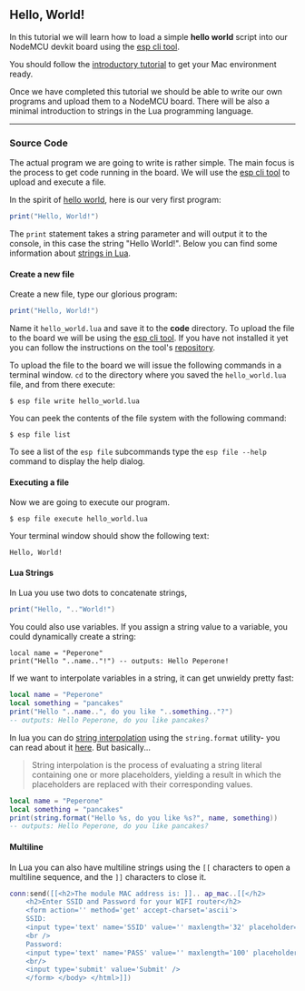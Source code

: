 ## Hello, World!

In this tutorial we will learn how to load a simple **hello world** script into our NodeMCU devkit board using the [esp cli tool][node-esp].

You should follow the [introductory tutorial][intro-tutorial] to get your Mac environment ready.

Once we have completed this tutorial we should be able to write our own programs and upload them to a NodeMCU board. There will be also a minimal introduction to strings in the Lua programming language.

---

### Source Code

The actual program we are going to write is rather simple. The main focus is the process to get code running in the board. We will use the [esp cli tool][node-esp] to upload and execute a file.

In the spirit of [hello world][hw], here is our very first program:

```lua
print("Hello, World!")
```

The `print` statement takes a string parameter and will output it to the console, in this case the string "Hello World!". Below you can find some information about [strings in Lua](#lua-strings).

#### Create a new file

Create a new file, type our glorious program:
```lua
print("Hello, World!")
```
 Name it `hello_world.lua` and save it to the **code** directory. To upload the file to the board we will be using the [esp cli tool][node-esp]. If you have not installed it yet you can follow the instructions on the tool's [repository][node-esp].

To upload the file to the board we will issue the following commands in a terminal window. `cd` to the directory where you saved the `hello_world.lua` file, and from there execute:

```
$ esp file write hello_world.lua
```

You can peek the contents of the file system with the following command:

```
$ esp file list
```

To see a list of the `esp file` subcommands type the `esp file --help` command to display the help dialog.

#### Executing a file

Now we are going to execute our program.

```
$ esp file execute hello_world.lua
```
Your terminal window should show the following text:
```
Hello, World!
```

#### Lua Strings

In Lua you use two dots to concatenate strings,
```lua
print("Hello, ".."World!")
```
You could also use variables. If you assign a string value to a variable, you could dynamically create a string:

```
local name = "Peperone"
print("Hello "..name.."!") -- outputs: Hello Peperone!
```

If we want to interpolate variables in a string, it can get unwieldy pretty fast:
```lua
local name = "Peperone"
local something = "pancakes"
print("Hello "..name..", do you like "..something.."?")
-- outputs: Hello Peperone, do you like pancakes?
```

In lua you can do [string interpolation][wiki-string-interpolation] using the `string.format` utility- you can read about it  [here][wiki-lua-string-interpolation]. But basically...

> String interpolation is the process of evaluating a string literal containing one or more placeholders, yielding a result in which the placeholders are replaced with their corresponding values.

```lua
local name = "Peperone"
local something = "pancakes"
print(string.format("Hello %s, do you like %s?", name, something))
-- outputs: Hello Peperone, do you like pancakes?
```

#### Multiline
In Lua you can also have multiline strings using the `[[` characters to open a multiline sequence, and the `]]` characters to close it.


```lua
conn:send([[<h2>The module MAC address is: ]].. ap_mac..[[</h2>
    <h2>Enter SSID and Password for your WIFI router</h2>
    <form action='' method='get' accept-charset='ascii'>
    SSID:
    <input type='text' name='SSID' value='' maxlength='32' placeholder='your network name'/>
    <br />
    Password:
    <input type='text' name='PASS' value='' maxlength='100' placeholder='network password'/>
    <br/>
    <input type='submit' value='Submit' />
    </form> </body> </html>]])
```



[intro-tutorial]: https://github.com/goliatone/wee-things-workshop

[wiki-lua-string-interpolation]: http://lua-users.org/wiki/StringInterpolation
[wiki-string-interpolation]: https://en.wikipedia.org/wiki/String_interpolation


<!--
//stackoverflow.com/questions/31304082/how-to-recover-nodemcu-infinite-loop
-->

[node-esp]: https://www.npmjs.com/package/node-esp
[hw]: https://en.wikipedia.org/wiki/%22Hello,_World!%22_program
[atom]: https://atom.io

